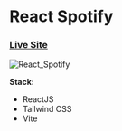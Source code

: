 # React Spotify

### [Live Site](https://react-spotify-amber.vercel.app/)

![React_Spotify](https://i.ibb.co/QXBZNsS/Spoty.png)

**Stack:**

- ReactJS
- Tailwind CSS
- Vite